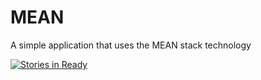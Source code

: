 # MEAN
A simple application that uses the MEAN stack technology

[![Stories in Ready](https://badge.waffle.io/hotwing78/MEAN.svg?label=ready&title=Ready)](http://waffle.io/hotwing78/MEAN)
